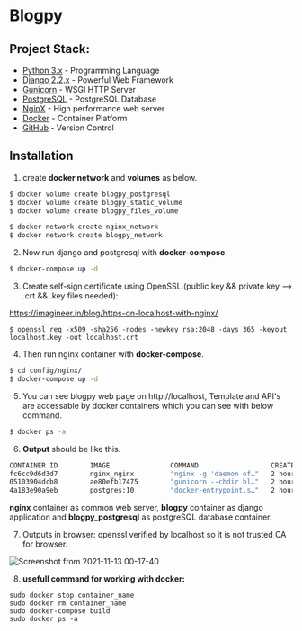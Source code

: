 # Blogpy

## Project Stack:
-   [Python 3.x](https://www.python.org/) - Programming Language
-   [Django 2.2.x](https://www.djangoproject.com/) - Powerful Web Framework
-   [Gunicorn](https://gunicorn.org/) - WSGI HTTP Server
-   [PostgreSQL](https://www.postgresql.org/) - PostgreSQL Database
-   [NginX](https://www.nginx.com/) - High performance web server
-   [Docker](https://www.docker.com/) - Container Platform
-   [GitHub](https://github.com/) - Version Control

##  Installation

1. create **docker network** and **volumes** as below.

```sh
$ docker volume create blogpy_postgresql
$ docker volume create blogpy_static_volume
$ docker volume create blogpy_files_volume
```
```sh
$ docker network create nginx_network
$ docker network create blogpy_network
```
2. Now run django and postgresql with **docker-compose**.
```sh
$ docker-compose up -d
```
3. Create self-sign certificate using OpenSSL.(public key && private key --> .crt && .key files needed):

https://imagineer.in/blog/https-on-localhost-with-nginx/
```
$ openssl req -x509 -sha256 -nodes -newkey rsa:2048 -days 365 -keyout localhost.key -out localhost.crt
```
4. Then run nginx container with **docker-compose**.
```sh
$ cd config/nginx/
$ docker-compose up -d
```
5. You can see blogpy web page on http://localhost, Template and API's are accessable by  docker containers which you can see with below command.
```sh
$ docker ps -a
```
6. **Output** should be like this.
```sh
CONTAINER ID        IMAGE               COMMAND                  CREATED             STATUS              PORTS                    NAMES
fc6cc9d6d3d7        nginx_nginx         "nginx -g 'daemon of…"   2 hours ago         Up 2 hours          0.0.0.0:80->80/tcp       nginx
05103904dcb8        ae80efb17475        "gunicorn --chdir bl…"   2 hours ago         Up 2 hours          0.0.0.0:8000->8000/tcp   blogpy
4a183e90a9eb        postgres:10         "docker-entrypoint.s…"   2 hours ago         Up 2 hours          0.0.0.0:5432->5432/tcp   blogpy_postgresql
```
**nginx** container as common web server, **blogpy** container as django application and **blogpy_postgresql** as postgreSQL database container.

7. Outputs in browser:
openssl verified by localhost so it is not trusted CA for browser.

![Screenshot from 2021-11-13 00-17-40](https://user-images.githubusercontent.com/45814367/141532535-bb7ea729-ab25-4b91-b075-f8221b513334.png)


8. **usefull command for working with docker:**
```
sudo docker stop container_name
sudo docker rm container_name
sudo docker-compose build
sudo docker ps -a
```
